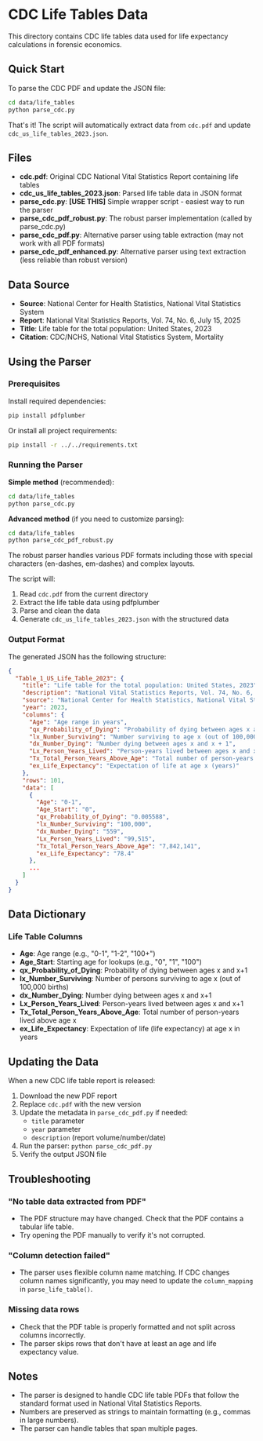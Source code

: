 # CDC Life Tables Data

This directory contains CDC life tables data used for life expectancy calculations in forensic economics.

## Quick Start

To parse the CDC PDF and update the JSON file:

```bash
cd data/life_tables
python parse_cdc.py
```

That's it! The script will automatically extract data from `cdc.pdf` and update `cdc_us_life_tables_2023.json`.

## Files

- **cdc.pdf**: Original CDC National Vital Statistics Report containing life tables
- **cdc_us_life_tables_2023.json**: Parsed life table data in JSON format
- **parse_cdc.py**: **[USE THIS]** Simple wrapper script - easiest way to run the parser
- **parse_cdc_pdf_robust.py**: The robust parser implementation (called by parse_cdc.py)
- **parse_cdc_pdf.py**: Alternative parser using table extraction (may not work with all PDF formats)
- **parse_cdc_pdf_enhanced.py**: Alternative parser using text extraction (less reliable than robust version)

## Data Source

- **Source**: National Center for Health Statistics, National Vital Statistics System
- **Report**: National Vital Statistics Reports, Vol. 74, No. 6, July 15, 2025
- **Title**: Life table for the total population: United States, 2023
- **Citation**: CDC/NCHS, National Vital Statistics System, Mortality

## Using the Parser

### Prerequisites

Install required dependencies:

```bash
pip install pdfplumber
```

Or install all project requirements:

```bash
pip install -r ../../requirements.txt
```

### Running the Parser

**Simple method** (recommended):

```bash
cd data/life_tables
python parse_cdc.py
```

**Advanced method** (if you need to customize parsing):

```bash
cd data/life_tables
python parse_cdc_pdf_robust.py
```

The robust parser handles various PDF formats including those with special characters (en-dashes, em-dashes) and complex layouts.

The script will:
1. Read `cdc.pdf` from the current directory
2. Extract the life table data using pdfplumber
3. Parse and clean the data
4. Generate `cdc_us_life_tables_2023.json` with the structured data

### Output Format

The generated JSON has the following structure:

```json
{
  "Table_1_US_Life_Table_2023": {
    "title": "Life table for the total population: United States, 2023",
    "description": "National Vital Statistics Reports, Vol. 74, No. 6, July 15, 2025",
    "source": "National Center for Health Statistics, National Vital Statistics System",
    "year": 2023,
    "columns": {
      "Age": "Age range in years",
      "qx_Probability_of_Dying": "Probability of dying between ages x and x + 1",
      "lx_Number_Surviving": "Number surviving to age x (out of 100,000)",
      "dx_Number_Dying": "Number dying between ages x and x + 1",
      "Lx_Person_Years_Lived": "Person-years lived between ages x and x + 1",
      "Tx_Total_Person_Years_Above_Age": "Total number of person-years lived above age x",
      "ex_Life_Expectancy": "Expectation of life at age x (years)"
    },
    "rows": 101,
    "data": [
      {
        "Age": "0-1",
        "Age_Start": "0",
        "qx_Probability_of_Dying": "0.005588",
        "lx_Number_Surviving": "100,000",
        "dx_Number_Dying": "559",
        "Lx_Person_Years_Lived": "99,515",
        "Tx_Total_Person_Years_Above_Age": "7,842,141",
        "ex_Life_Expectancy": "78.4"
      },
      ...
    ]
  }
}
```

## Data Dictionary

### Life Table Columns

- **Age**: Age range (e.g., "0-1", "1-2", "100+")
- **Age_Start**: Starting age for lookups (e.g., "0", "1", "100")
- **qx_Probability_of_Dying**: Probability of dying between ages x and x+1
- **lx_Number_Surviving**: Number of persons surviving to age x (out of 100,000 births)
- **dx_Number_Dying**: Number dying between ages x and x+1
- **Lx_Person_Years_Lived**: Person-years lived between ages x and x+1
- **Tx_Total_Person_Years_Above_Age**: Total number of person-years lived above age x
- **ex_Life_Expectancy**: Expectation of life (life expectancy) at age x in years

## Updating the Data

When a new CDC life table report is released:

1. Download the new PDF report
2. Replace `cdc.pdf` with the new version
3. Update the metadata in `parse_cdc_pdf.py` if needed:
   - `title` parameter
   - `year` parameter
   - `description` (report volume/number/date)
4. Run the parser: `python parse_cdc_pdf.py`
5. Verify the output JSON file

## Troubleshooting

### "No table data extracted from PDF"

- The PDF structure may have changed. Check that the PDF contains a tabular life table.
- Try opening the PDF manually to verify it's not corrupted.

### "Column detection failed"

- The parser uses flexible column name matching. If CDC changes column names significantly, you may need to update the `column_mapping` in `parse_life_table()`.

### Missing data rows

- Check that the PDF table is properly formatted and not split across columns incorrectly.
- The parser skips rows that don't have at least an age and life expectancy value.

## Notes

- The parser is designed to handle CDC life table PDFs that follow the standard format used in National Vital Statistics Reports.
- Numbers are preserved as strings to maintain formatting (e.g., commas in large numbers).
- The parser can handle tables that span multiple pages.

